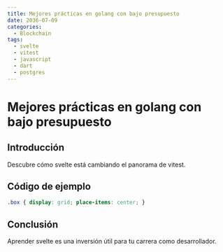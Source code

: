 ```yaml
---
title: Mejores prácticas en golang con bajo presupuesto
date: 2036-07-09
categories:
  - Blockchain
tags:
  - svelte
  - vitest
  - javascript
  - dart
  - postgres
---
```


# Mejores prácticas en golang con bajo presupuesto

## Introducción

Descubre cómo svelte está cambiando el panorama de vitest.

## Código de ejemplo

```css
.box { display: grid; place-items: center; }
```

## Conclusión

Aprender svelte es una inversión útil para tu carrera como desarrollador.